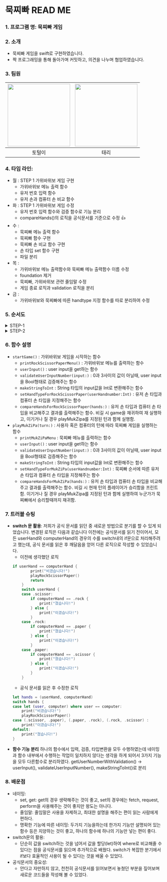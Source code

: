 # 묵찌빠 READ ME

### 1. 프로그램 명: 묵찌빠 게임

### 2. 소개
- 묵찌빠 게임을 swift로 구현하였습니다.
- 짝 프로그래밍을 통해 돌아가며 커밋하고, 의견을 나누며 협업하였습니다.

### 3. 팀원
<img src="https://avatars.githubusercontent.com/u/66786418?s=400&u=dfb76ec552563eb8eb6dd31fc817596f62ccb665&v=4" width=200>|<img src="https://i.imgur.com/ydRkDFq.jpg" width=200>|
|:--:|:--:|
|토털이|태리|




### 4. 타임 라인:
- 월 : STEP 1 가위바위보 게임 구현
    - 가위바위보 메뉴 출력 함수
    - 유저 번호 입력 함수
    - 유저 손과 컴퓨터 손 비교 함수
- 화 : STEP 1 가위바위보 게임 수정
    - 유저 번호 입력 함수와 검증 함수로 기능 분리
    - compareHands()의 로직을 공식문서를 기준으로 수정 :+1: 
- 수 : 
    - 묵찌빠 메뉴 출력 함수 
    - 묵찌빠 함수 구현
    - 묵찌빠 손 비교 함수 구현
    - 손 타입 set 함수 구현
    - 파일 분리
- 목 : 
    - 가위바위보 메뉴 출력함수와 묵찌빠 메뉴 출력함수 이름 수정
    - foundation 제거
    - 묵찌빠, 가위바위보 관련 줄임말 수정
    - 게임 종료 로직과 validation 로직을 분리
- 금 : 
    - 가위바위보와 묵찌빠에 따른 handtype 지정 함수를 따로 분리하여 수정

### 5. 순서도
<details>
<summary>STEP-1</summary>
<div markdown="1">       
  <img src="https://i.imgur.com/JsP6G1N.png">
</div>
</details>

<details>
<summary>STEP-2</summary>
<div markdown="1">       
  <img src="https://i.imgur.com/mc4hnxI.png">
</div>
</details>

### 6. 함수 설명
- `startGame()` : 가위바위보 게임을 시작하는 함수
    - `printRockScissorPaperMenu()` : 가위바위보 메뉴를 출력하는 함수
    - `userInput()` : user input을 get하는 함수
    - `validateUserInputNumber(input:)` : 0과 3사이의 값이 아닐때, user input을 Bool형태로 검증해주는 함수 
    -  `makeStringToInt` : String 타입의 input값을 Int로 변환해주는 함수
    -  `setHandTypeForRockScissorPaper(userHandnumber:Int)` : 유저 손 타입과 컴퓨터 손 타입을 지정해주는 함수
    -  `compareHandsForRockScissorPaper(hands:)` : 유저 손 타입과 컴퓨터 손 타입을 비교해주고 결과를 출력해주는 함수. 비길 시 game을 재귀하여 재 실행하고, 이기거나 질 경우 playMukZipa를 지정된 턴과 함께 실행함.
- `playMukZiPa(turn:)` : 사용자 혹은 컴퓨터의 턴에 따라 묵찌빠 게임을 실행하는 함수
    - `printMukZiPaMenu` : 묵찌빠 메뉴를 출력하는 함수
    - `userInput()` : user input을 get하는 함수
    - `validateUserInputNumber(input:)` : 0과 3사이의 값이 아닐때, user input을 Bool형태로 검증해주는 함수 
    -  `makeStringToInt` : String 타입의 input값을 Int로 변환해주는 함수
    -  `setHandTypeForMukZiPa(userHandnumber:Int)` : 묵찌빠 순서에 따른 유저 손 타입과 컴퓨터 손 타입을 지정해주는 함수
    -  `compareHandsForMukZiPa(hands:)` : 유저 손 타입과 컴퓨터 손 타입을 비교해주고 결과를 출력해주는 함수. 비길 시 현재 턴의 플레이어가 승리함을 프린트함. 이기거나 질 경우 playMukZipa를 지정된 턴과 함께 실행하여 누군가가 묵찌빠에서 승리할때까지 재귀함.

### 7. 트러블 슈팅
- **switch 문 활용**: 저희가 공식 문서를 읽던 중 새로운 방법으로 분기를 할 수 있게 되었습니다. 변경된 로직은 다음과 같습니다
이전에는 공식문서를 읽기 전이어서, 모든 userHand와 computerHand의 경우의 수를 switch내의 if문으로 처리해주려고 했는데, 공식 문서를 읽은 후 깨달음을 얻어 다른 로직으로 작성할 수 있었습니다.
    - 이전에 생각했던 로직
    ```swift
    if userHand == computerHand {
            print("비겼습니다!")
            playRockScissorPaper()
            return
        }
        switch userHand {
        case .scissor:
            if computerHand == .rock {
                print("졌습니다!")
            } else {
                print("이겼습니다!")
            }
        case .rock:
            if computerHand == .paper {
                print("졌습니다!")
            } else {
                print("이겼습니다!")
            }
        case .paper:
            if computerHand == .scissor {
                print("졌습니다!")
            } else {
                print("이겼습니다!")
            }
        }
    ```
    - 공식 문서를 읽은 후 수정한 로직
    ```swift
    let hands = (userHand, computerHand)
    switch hands {
    case let (user, computer) where user == computer:
        print("비겼습니다!")
        playRockScissorPaper()
    case (.scissor, .paper), (.paper, .rock), (.rock, .scissor) :
        print("이겼습니다!")
    default:
        print("졌습니다!")
    }
    ```
- **함수 기능 분리**
하나의 함수에서 입력, 검증, 타입변환을 모두 수행하였는데 네이밍과 함수 내부에서 수행하는 작업이 일치하지 않다는 생각을 하게 되어서 3가지 기능을 모두 다른함수로 분리하였다.
getUserNumberWithValidation() -> userInput(), validateUserInputNumber(), makeStringToInt()로 분리

### 8. 배운점
- 네이밍:
    - set, get: get의 경우 생략해주는 것이 좋고, set의 경우에는 fetch, request, perform을 사용해주는 것이 좋지만 왕도는 아니다.
    - 줄임말: 줄임말은 사용을 자제하고, 최대한 설명을 해주는 편이 읽는 사람에게 편하다.
    - 명확한 기능에 따른 네이밍: 두가지 기능을하는데 한가지 기능만 설명되어 있는 함수 등은 지양하는 것이 좋고, 하나의 함수에 하나의 기능만 넣는 편이 좋다.
- switch문의 활용: 
    - 단순히 값을 switch하는 것을 넘어서 값을 할당(let)하여 where로 비교해줄 수 있다는 점을 공식문서를 읽으며 추가적으로 배웠다. switch가 복잡한 분기에서 if보다 효율적인 사용이 될 수 있다는 것을 배울 수 있었다. 
- 공식문서의 중요성:
    - 안다고 자만하지 않고, 천천히 공식문서를 읽어보면서 놓쳤던 부분을 짚어보며 새로운 코드들을 작성해 볼 수 있었다.
